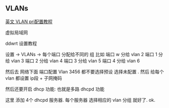 ## VLANs
[英文 VLAN pri配置教程]()

虚拟局域网

ddwrt 设置教程


设置 → VLANs → 每个端口 分配给不同的 组
比如 
端口 w 分给 vlan 2
端口 1 分给 vlan 3
端口 2 分给 vlan 4
端口 3 分给 vlan 5
端口 4 分给 vlan 6


然后去 网络下面   端口配置
Vlan  3456 都不要选择预设 选择未配置 .
然后 给每个 vlan 都设置 ip段 + 子网掩码


然后还要开启 dhcp 功能: 也就是多路 dhcpd 功能  

这里 添加 4个 dhcpd 服务器.  每个服务器 选择相应的 vlan 分组 就好了. ok.


